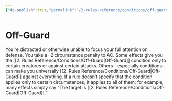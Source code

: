 ```yaml
---
{"dg-publish":true,"permalink":"/2-rules-reference/conditions/off-guard/"}
---
```


# Off-Guard

You’re distracted or otherwise unable to focus your full attention on defense. You take a –2 circumstance penalty to AC. Some effects give you the [[2. Rules Reference/Conditions/Off-Guard\|Off-Guard]] condition only to certain creatures or against certain attacks. Others—especially conditions—can make you universally [[2. Rules Reference/Conditions/Off-Guard\|Off-Guard]] against everything. If a rule doesn’t specify that the condition applies only to certain circumstances, it applies to all of them; for example, many effects simply say “The target is [[2. Rules Reference/Conditions/Off-Guard\|Off-Guard]].”